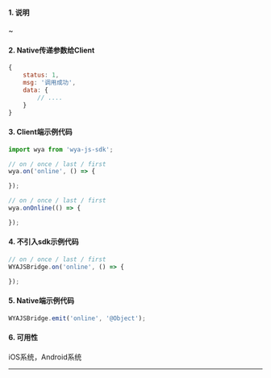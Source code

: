 #### 1. 说明

~

#### 2. Native传递参数给Client

```javascript
{
	status: 1,
	msg: '调用成功',
	data: {
		// ....
	}
}
```

#### 3. Client端示例代码

```javascript
import wya from 'wya-js-sdk';

// on / once / last / first
wya.on('online', () => {

});

// on / once / last / first
wya.onOnline(() => {

});
```

#### 4. 不引入sdk示例代码

```javascript
// on / once / last / first
WYAJSBridge.on('online', () => {

});
```

#### 5. Native端示例代码

```javascript
WYAJSBridge.emit('online', '@Object');
```

#### 6. 可用性

iOS系统，Android系统

---------


